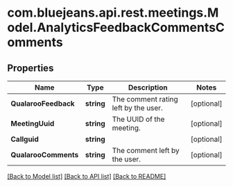 # com.bluejeans.api.rest.meetings.Model.AnalyticsFeedbackCommentsComments
## Properties

Name | Type | Description | Notes
------------ | ------------- | ------------- | -------------
**QualarooFeedback** | **string** | The comment rating left by the user. | [optional] 
**MeetingUuid** | **string** | The UUID of the meeting. | [optional] 
**Callguid** | **string** |  | [optional] 
**QualarooComments** | **string** | The comment left by the user. | [optional] 

[[Back to Model list]](../README.md#documentation-for-models) [[Back to API list]](../README.md#documentation-for-api-endpoints) [[Back to README]](../README.md)

